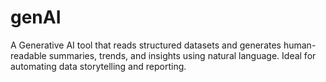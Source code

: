 # genAI
A Generative AI tool that reads structured datasets and generates human-readable summaries, trends, and insights using natural language. Ideal for automating data storytelling and reporting.
